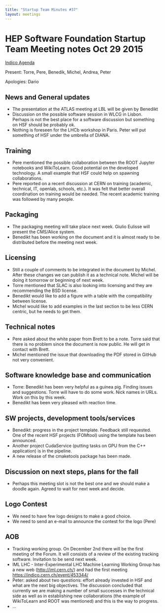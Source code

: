 ```yaml
---
title: "Startup Team Minutes #37"
layout: meetings
---
```


# HEP Software Foundation Startup Team Meeting notes Oct 29 2015

[Indico Agenda](https://indico.cern.ch/event/458590/)

Present:  Torre, Pere, Benedik,  Michel, Andrea, Peter

Apologies: Dario

## News and General updates
- The presentation at the ATLAS meeting at LBL will be given by Benedikt
- Discussion on the possible software session in WLCG in Lisbon. Perhaps is not the best place for a software discussion but something on HSF should be probably ok.
- Nothing is foreseen for the LHCb workshop in Paris. Peter will put something of HSF under the umbrella of DIANA.

## Training
- Pere mentioned the possible collaboration between the ROOT Jupyter notebooks and WikiToLearn. Good potential on the developed technology. A small example that HSF could help on spawning collaborations.
- Pere reported on a recent discussion at CERN on training (academic, technical, IT, openlab,  schools, etc.). It was felt that better overall coordination on training would be needed. The recent academic training was followed by many people.

## Packaging
- The packaging meeting will take place next week. Giulio Eulisse will present the CMS/Alice system.
- Benedikt has been working on the document and it is almost ready to be distributed before the meeting next week.

## Licensing
- Still a couple of comments to be integrated in the document  by Michel. After these changes we can publish it as a technical note. Michel will be doing it tomorrow or beginning of next week.
- Torre mentioned that SLAC is also looking into licensing and they are recommending the BSD license.
- Benedikt would like to add a figure with a table with the compatibility between license.
- Michel would like to add examples in the last section to be less CERN centric, but he needs to get them.

## Technical notes
- Pere asked about the white paper from Brett to be a note. Torre said that there is no problem since the document is now public. He will get in contact with Brett.
- Michel mentioned the issue that downloading the PDF stored in GitHub not very convenient.

## Software knowledge base and communication
- Torre: Benedikt has been very helpful as a guinea pig. Finding issues and suggestions. Torre will have to do some work. Nick names in URLs.  Work on this by this week.
- Benedikt has been very pleased with reaction time.

## SW projects, development tools/services
- Benedikt: progress in the project template. Feedback still requested. One of the recent HSF projects (FOMtool) using the template has been announced.
- Another project CudaService (putting tasks on GPU from the C++ application) is in the pipeline.
- A new release of the cmaketools package has been made.

## Discussion on next steps, plans for the fall
- Perhaps this meeting slot is not the best one and we should make a doodle again. Agreed to wait for next week and decide.

## Logo Contest
- We need to have few logo designs to make a good choice.
- We need to send an e-mail to announce the contest for the logo (Pere)

## AOB
- Tracking working group. On December 2nd there will be the first meeting of the Forum. It will consists of a review of the existing tracking software. Invitation to be send next week.
- IML LHC - Inter-Experimental LHC Machine Learning Working Group has a new web (http://iml.cern.ch/)  and had the first meeting  https://indico.cern.ch/event/453344/
- Peter: asked about two questions: effort already invested in HSF and what are the next big objectives. The discussion concluded that currently we are making a number of small successes in the technical side as well as in establishing new collaborations (the example of WikiToLearn and ROOT was mentioned) and this is the way to progress.
- ...
